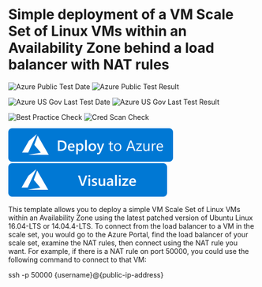 # Simple deployment of a VM Scale Set of Linux VMs within an Availability Zone behind a load balancer with NAT rules

![Azure Public Test Date](https://azurequickstartsservice.blob.core.windows.net/badges/201-vmss-linux-nat-zones/PublicLastTestDate.svg)
![Azure Public Test Result](https://azurequickstartsservice.blob.core.windows.net/badges/201-vmss-linux-nat-zones/PublicDeployment.svg)

![Azure US Gov Last Test Date](https://azurequickstartsservice.blob.core.windows.net/badges/201-vmss-linux-nat-zones/FairfaxLastTestDate.svg)
![Azure US Gov Last Test Result](https://azurequickstartsservice.blob.core.windows.net/badges/201-vmss-linux-nat-zones/FairfaxDeployment.svg)

![Best Practice Check](https://azurequickstartsservice.blob.core.windows.net/badges/201-vmss-linux-nat-zones/BestPracticeResult.svg)
![Cred Scan Check](https://azurequickstartsservice.blob.core.windows.net/badges/201-vmss-linux-nat-zones/CredScanResult.svg)

[![Deploy To Azure](https://raw.githubusercontent.com/Azure/azure-quickstart-templates/master/1-CONTRIBUTION-GUIDE/images/deploytoazure.svg?sanitize=true)]("https://portal.azure.com/#create/Microsoft.Template/uri/https%3A%2F%2Fraw.githubusercontent.com%2FAzure%2Fazure-quickstart-templates%2Fmaster%2F201-vmss-linux-nat-zones%2Fazuredeploy.json")
[![Visualize](https://raw.githubusercontent.com/Azure/azure-quickstart-templates/master/1-CONTRIBUTION-GUIDE/images/visualizebutton.svg?sanitize=true)]("http://armviz.io/#/?load=https%3A%2F%2Fraw.githubusercontent.com%2FAzure%2Fazure-quickstart-templates%2Fmaster%2F201-vmss-linux-nat-zones%2Fazuredeploy.json")

This template allows you to deploy a simple VM Scale Set of Linux VMs within an
Availability Zone using the latest patched version of Ubuntu Linux 16.04-LTS or
14.04.4-LTS. To connect from the load balancer to a VM in the scale set, you
would go to the Azure Portal, find the load balancer of your scale set, examine
the NAT rules, then connect using the NAT rule you want. For example, if there
is a NAT rule on port 50000, you could use the following command to connect to
that VM:

ssh -p 50000 {username}@{public-ip-address}
